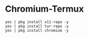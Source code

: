 # Chromium-Termux
```
yes | pkg install x11-repo -y
yes | pkg install tur-repo -y
yes | pkg install chromium -y
